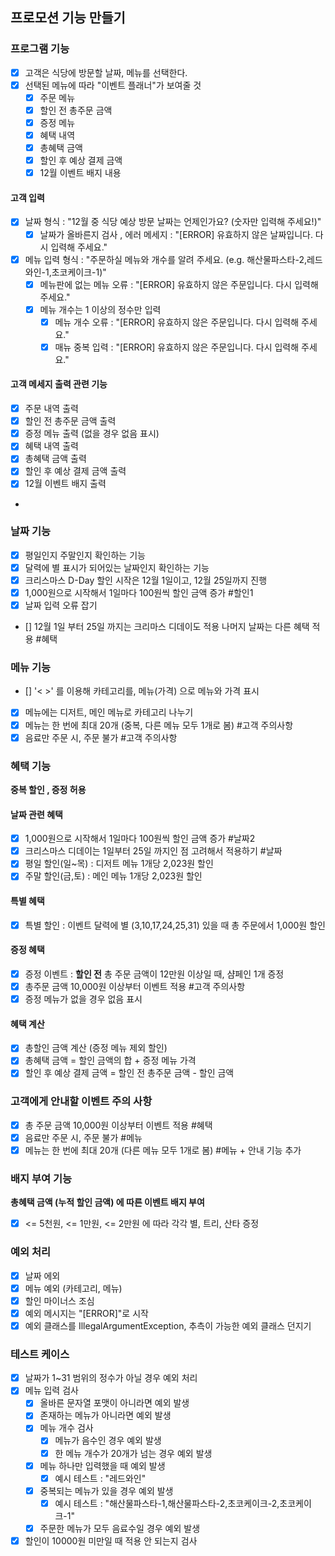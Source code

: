 ## 프로모션 기능 만들기

### 프로그램 기능
- [X] 고객은 식당에 방문할 날짜, 메뉴를 선택한다.
- [X] 선택된 메뉴에 따라 "이벤트 플래너"가 보여줄 것
  - [X] 주문 메뉴
  - [X] 할인 전 총주문 금액
  - [X] 증정 메뉴
  - [X] 혜택 내역
  - [X] 총혜택 금액
  - [X] 할인 후 예상 결제 금액
  - [x] 12월 이벤트 배지 내용
  
#### 고객 입력
  - [X] 날짜 형식 : "12월 중 식당 예상 방문 날짜는 언제인가요? (숫자만 입력해 주세요!)"
    - [X] 날짜가 올바른지 검사 , 에러 메세지 : "[ERROR] 유효하지 않은 날짜입니다. 다시 입력해 주세요."
  - [X] 메뉴 입력 형식 : "주문하실 메뉴와 개수를 알려 주세요. (e.g. 해산물파스타-2,레드와인-1,초코케이크-1)"
    - [X] 메뉴판에 없는 메뉴 오류 : "[ERROR] 유효하지 않은 주문입니다. 다시 입력해 주세요."
    - [X] 메뉴 개수는 1 이상의 정수만 입력
      - [X] 메뉴 개수 오류 : "[ERROR] 유효하지 않은 주문입니다. 다시 입력해 주세요."
      - [X] 매뉴 중복 입력 : "[ERROR] 유효하지 않은 주문입니다. 다시 입력해 주세요."

#### 고객 메세지 출력 관련 기능
- [X] 주문 내역 출력
- [X] 할인 전 총주문 금액 출력
- [X] 증정 메뉴 출력 (없을 경우 없음 표시)
- [X] 혜택 내역 출력
- [X] 총혜택 금액 출력
- [X] 할인 후 예상 결제 금액 출력
- [X] 12월 이벤트 배지 출력
- 
### 날짜 기능
- [X] 평일인지 주말인지 확인하는 기능
- [X] 달력에 별 표시가 되어있는 날짜인지 확인하는 기능
- [X] 크리스마스 D-Day 할인 시작은 12월 1일이고, 12월 25일까지 진행
- [X] 1,000원으로 시작해서 1일마다 100원씩 할인 금액 증가 #할인1
- [X] 날짜 입력 오류 잡기
- [] 12월 1일 부터 25일 까지는 크리마스 디데이도 적용 나머지 날짜는 다른 혜택 적용 #혜택

### 메뉴 기능
- [] '< >' 를 이용해 카테고리를, 메뉴(가격) 으로 메뉴와 가격 표시
- [X] 메뉴에는 디저트, 메인 메뉴로 카테고리 나누기
- [X] 메뉴는 한 번에 최대 20개 (중복, 다른 메뉴 모두 1개로 봄) #고객 주의사항
- [X] 음료만 주문 시, 주문 불가 #고객 주의사항

### 혜택 기능
<b>중복 할인 , 증정 허용</b><br>
#### 날짜 관련 혜택
- [X] 1,000원으로 시작해서 1일마다 100원씩 할인 금액 증가 #날짜2
- [X] 크리스마스 디데이는 1일부터 25일 까지인 점 고려해서 적용하기 #날짜
- [X] 평일 할인(일~목) : 디저트 메뉴 1개당 2,023원 할인
- [X] 주말 할인(금,토) : 메인 메뉴 1개당 2,023원 할인 
#### 특별 혜택
- [X] 특별 할인 : 이벤트 달력에 별 (3,10,17,24,25,31) 있을 때 총 주문에서 1,000원 할인
#### 증정 혜택
- [X] 증정 이벤트 : <b>할인 전</b> 총 주문 금액이 12만원 이상일 때, 샴페인 1개 증정
- [X] 총주문 금액 10,000원 이상부터 이벤트 적용 #고객 주의사항
- [X] 증정 메뉴가 없을 경우 없음 표시
#### 혜택 계산
- [X] 총할인 금액 계산 (증정 메뉴 제외 할인)
- [X] 총혜택 금액 = 할인 금액의 합 + 증정 메뉴 가격
- [X] 할인 후 예상 결제 금액 = 할인 전 총주문 금액 - 할인 금액

### 고객에게 안내할 이벤트 주의 사항
- [X] 총 주문 금액 10,000원 이상부터 이벤트 적용 #혜택
- [X] 음료만 주문 시, 주문 불가 #메뉴
- [X] 메뉴는 한 번에 최대 20개 (다른 메뉴 모두 1개로 봄) #메뉴 + 안내 기능 추가

### 배지 부여 기능
<b>총혜택 금액 (누적 할인 금액) 에 따른 이벤트 배지 부여</b><br>
- [X] <= 5천원, <= 1만원, <= 2만원 에 따라 각각 별, 트리, 산타 증정

### 예외 처리
- [X] 날짜 에외
- [X] 메뉴 예외 (카테고리, 메뉴)
- [X] 할인 마이너스 조심
- [X] 예외 메시지는 "[ERROR]"로 시작
- [X] 예외 클래스를 IllegalArgumentException, 추측이 가능한 예외 클래스 던지기

### 테스트 케이스
- [X] 날짜가 1~31 범위의 정수가 아닐 경우 예외 처리
- [X] 메뉴 입력 검사
  - [X] 올바른 문자열 포맷이 아니라면 예외 발생
  - [X] 존재하는 메뉴가 아니라면 예외 발생
  - [X] 메뉴 개수 검사
    - [X] 메뉴가 음수인 경우 예외 발생
    - [X] 한 메뉴 개수가 20개가 넘는 경우 예외 발생
  - [X] 메뉴 하나만 입력했을 때 예외 발생
    - [X] 예시 테스트 : "레드와인"
  - [X] 중복되는 메뉴가 있을 경우 예외 발생
    - [X] 예시 테스트 : "해산물파스타-1,해산물파스타-2,초코케이크-2,초코케이크-1"
  - [X] 주문한 메뉴가 모두 음료수일 경우 예외 발생
- [X] 할인이 10000원 미만일 때 적용 안 되는지 검사